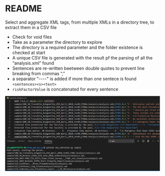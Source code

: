 # README
Select and aggregate XML tags, from multiple XMLs in a directory tree, to extract them in a CSV file

- Check for void files
- Take as a parameter the directory to explore
- The directory is a required parameter and the folder existence is checked at start
- A unique CSV file is generated with the result pf the parsing of all the  “analysis.xml” found
- Sentences are re-written beetween double quotes to prevent line breaking from commas “,”
- a separator "----" is added if more than one sentece is found `<sentences><s><text> `
- `riskFactorValue` is concatenated for every sentence
  

![](img/sample_execution.PNG)